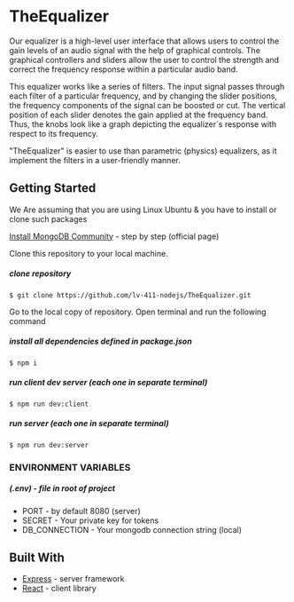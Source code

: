 # TheEqualizer

Our equalizer is a high-level user interface that allows users to control the gain levels of an audio signal with the help of graphical controls. The graphical controllers and sliders allow the user to control the strength and correct the frequency response within a particular audio band.

This equalizer works like a series of filters. The input signal passes through each filter of a particular frequency, and by changing the slider positions, the frequency components of the signal can be boosted or cut. The vertical position of each slider denotes the gain applied at the frequency band. Thus, the knobs look like a graph depicting the equalizer`s response with respect to its frequency.

"TheEqualizer" is easier to use than parametric (physics) equalizers, as it implement the filters in a user-friendly manner.

## Getting Started

We Are assuming that you are using Linux Ubuntu & you have to install or clone such packages

[Install MongoDB Community](https://docs.mongodb.com/manual/tutorial/install-mongodb-on-ubuntu/) - step by step (official page)

Clone this repository to your local machine.
##### clone repository
`$ git clone https://github.com/lv-411-nodejs/TheEqualizer.git`

Go to the local copy of repository. Open terminal and run the following command
##### install all dependencies defined in package.json
`$ npm i`

##### run client dev server (each one in separate terminal)
`$ npm run dev:client`

##### run server (each one in separate terminal)
`$ npm run dev:server`

### ENVIRONMENT VARIABLES
##### (.env) - file in root of project
* PORT - by default 8080 (server)
* SECRET - Your private key for tokens
* DB_CONNECTION - Your mongodb connection string (local)

## Built With

* [Express](https://expressjs.com/) - server framework
* [React](https://reactjs.org/) - client library

